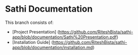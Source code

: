# Sathi Documentation

This branch consists of:
* [Project Presentation] (https://github.com/RiteshBista/sathi-app/blob/documentation/Sathi%20Presentation.pdf)
* [Installation Guide] (https://github.com/RiteshBista/sathi-app/blob/documentation/installation.md)

